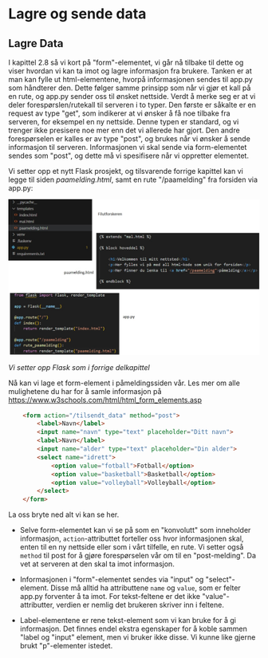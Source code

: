 # Lagre og sende data

## Lagre Data

I kapittel 2.8 så vi kort på "form"-elementet, vi går nå tilbake til dette og viser hvordan vi kan ta imot og lagre informasjon fra brukere. Tanken er at man kan fylle ut html-elementene, hvorpå informasjonen sendes til app.py som håndterer den. Dette følger samme prinsipp som når vi gjør et kall på en rute, og app.py sender oss til ønsket nettside. Verdt å merke seg er at vi deler forespørslen/rutekall til serveren i to typer. Den første er såkalte er en request av type "get", som indikerer at vi ønsker å få noe tilbake fra serveren, for eksempel en ny nettside. Denne typen er standard, og vi trenger ikke presisere noe mer enn det vi allerede har gjort. Den andre forespørselen er kalles er av type "post", og brukes når vi ønsker å sende informasjon til serveren. Informasjonen vi skal sende via form-elementet sendes som "post", og dette må vi spesifisere når vi oppretter elementet. 

Vi setter opp et nytt Flask prosjekt, og tilsvarende forrige kapittel kan vi legge til siden *paamelding.html*, samt en rute "/paamelding" fra forsiden via app.py:

![Oppsettet](bilder/flaskoppsett.jpg)

*Vi setter opp Flask som i forrige delkapittel*

Nå kan vi lage et form-element i påmeldingssiden vår. Les mer om alle mulighetene du har for å samle informasjon på https://www.w3schools.com/html/html_form_elements.asp

```html
    <form action="/tilsendt_data" method="post">
        <label>Navn</label>
        <input name="navn" type="text" placeholder="Ditt navn">
        <label>Navn</label>
        <input name="alder" type="text" placeholder="Din alder">
        <select name="idrett">
            <option value="fotball">Fotball</option>
            <option value="basketball">Basketball</option>
            <option value="volleyball">Volleyball</option>
        </select>
    </form>
```

La oss bryte ned alt vi kan se her. 
- Selve form-elementet kan vi se på som en "konvolutt" som inneholder informasjon, `action`-attributtet forteller oss hvor informasjonen skal, enten til en ny nettside eller som i vårt tilfelle, en rute. Vi setter også `method` til post for å gjøre forespørselen vår om til en "post-melding". Da vet at serveren at den skal ta imot informasjon.

- Informasjonen i "form"-elementet sendes via "input" og "select"-element. Disse må alltid ha attributtene `name` og `value`, som er felter app.py forventer å ta imot. For tekst-feltene er det ikke "value"-attributter, verdien er nemlig det brukeren skriver inn i feltene.

- Label-elementene er rene tekst-element som vi kan bruke for å gi informasjon. Det finnes endel ekstra egenskaper for å koble sammen "label og "input" element, men vi bruker ikke disse. Vi kunne like gjerne brukt "p"-elementer istedet.
